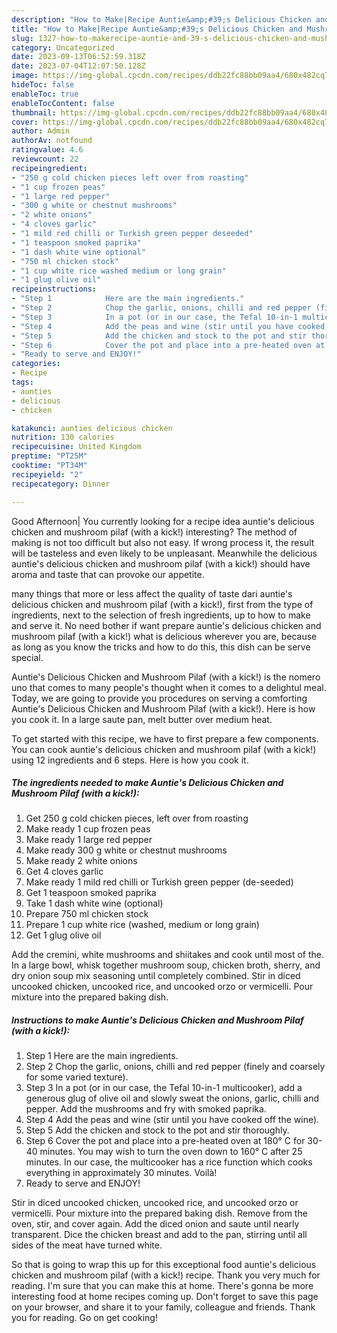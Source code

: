 ```yaml
---
description: "How to Make|Recipe Auntie&amp;#39;s Delicious Chicken and Mushroom Pilaf (with a kick!) {That is Special"
title: "How to Make|Recipe Auntie&amp;#39;s Delicious Chicken and Mushroom Pilaf (with a kick!) {That is Special"
slug: 1327-how-to-makerecipe-auntie-and-39-s-delicious-chicken-and-mushroom-pilaf-with-a-kick-that-is-special
category: Uncategorized
date: 2023-09-13T06:52:59.318Z
date: 2023-07-04T12:07:50.128Z
image: https://img-global.cpcdn.com/recipes/ddb22fc88bb09aa4/680x482cq70/aunties-delicious-chicken-and-mushroom-pilaf-with-a-kick-recipe-main-photo.jpg
hideToc: false
enableToc: true
enableTocContent: false
thumbnail: https://img-global.cpcdn.com/recipes/ddb22fc88bb09aa4/680x482cq70/aunties-delicious-chicken-and-mushroom-pilaf-with-a-kick-recipe-main-photo.jpg
cover: https://img-global.cpcdn.com/recipes/ddb22fc88bb09aa4/680x482cq70/aunties-delicious-chicken-and-mushroom-pilaf-with-a-kick-recipe-main-photo.jpg
author: Admin
authorAv: notfound
ratingvalue: 4.6
reviewcount: 22
recipeingredient:
- "250 g cold chicken pieces left over from roasting"
- "1 cup frozen peas"
- "1 large red pepper"
- "300 g white or chestnut mushrooms"
- "2 white onions"
- "4 cloves garlic"
- "1 mild red chilli or Turkish green pepper deseeded"
- "1 teaspoon smoked paprika"
- "1 dash white wine optional"
- "750 ml chicken stock"
- "1 cup white rice washed medium or long grain"
- "1 glug olive oil"
recipeinstructions:
- "Step 1            Here are the main ingredients."
- "Step 2            Chop the garlic, onions, chilli and red pepper (finely and coarsely for some varied texture)."
- "Step 3            In a pot (or in our case, the Tefal 10-in-1 multicooker), add a generous glug of olive oil and slowly sweat the onions, garlic, chilli and pepper. Add the mushrooms and fry with smoked paprika."
- "Step 4            Add the peas and wine (stir until you have cooked off the wine)."
- "Step 5            Add the chicken and stock to the pot and stir thoroughly."
- "Step 6            Cover the pot and place into a pre-heated oven at 180° C for 30-40 minutes. You may wish to turn the oven down to 160° C after 25 minutes. In our case, the multicooker has a rice function which cooks everything in approximately 30 minutes. Voilà!"
- "Ready to serve and ENJOY!"
categories:
- Recipe
tags:
- aunties
- delicious
- chicken

katakunci: aunties delicious chicken 
nutrition: 130 calories
recipecuisine: United Kingdom
preptime: "PT25M"
cooktime: "PT34M"
recipeyield: "2"
recipecategory: Dinner

---
```



Good Afternoon| You currently looking for a recipe idea auntie&#39;s delicious chicken and mushroom pilaf (with a kick!) interesting? The method of making is not too difficult but also not easy. If wrong process it, the result will be tasteless and even likely to be unpleasant. Meanwhile the delicious auntie&#39;s delicious chicken and mushroom pilaf (with a kick!) should have aroma and taste that can provoke our appetite.






many things that more or less affect the quality of taste dari auntie&#39;s delicious chicken and mushroom pilaf (with a kick!), first from the type of ingredients, next to the selection of fresh ingredients, up to how to make and serve it. No need bother if want prepare auntie&#39;s delicious chicken and mushroom pilaf (with a kick!) what is delicious wherever you are, because as long as you know the tricks and how to do this, this dish can be serve special.


Auntie&#39;s Delicious Chicken and Mushroom Pilaf (with a kick!) is the nomero uno that comes to many people&#39;s thought when it comes to a delightul meal. Today, we are going to provide you procedures on serving a comforting Auntie&#39;s Delicious Chicken and Mushroom Pilaf (with a kick!). Here is how you cook it. In a large saute pan, melt butter over medium heat.


To get started with this recipe, we have to first prepare a few components. You can cook auntie&#39;s delicious chicken and mushroom pilaf (with a kick!) using 12 ingredients and 6 steps. Here is how you cook it.

<!--inarticleads1-->

##### The ingredients needed to make Auntie&#39;s Delicious Chicken and Mushroom Pilaf (with a kick!):

1. Get 250 g cold chicken pieces, left over from roasting
1. Make ready 1 cup frozen peas
1. Make ready 1 large red pepper
1. Make ready 300 g white or chestnut mushrooms
1. Make ready 2 white onions
1. Get 4 cloves garlic
1. Make ready 1 mild red chilli or Turkish green pepper (de-seeded)
1. Get 1 teaspoon smoked paprika
1. Take 1 dash white wine (optional)
1. Prepare 750 ml chicken stock
1. Prepare 1 cup white rice (washed, medium or long grain)
1. Get 1 glug olive oil


Add the cremini, white mushrooms and shiitakes and cook until most of the. In a large bowl, whisk together mushroom soup, chicken broth, sherry, and dry onion soup mix seasoning until completely combined. Stir in diced uncooked chicken, uncooked rice, and uncooked orzo or vermicelli. Pour mixture into the prepared baking dish. 

<!--inarticleads2-->

##### Instructions to make Auntie&#39;s Delicious Chicken and Mushroom Pilaf (with a kick!):

1. Step 1            Here are the main ingredients.
1. Step 2            Chop the garlic, onions, chilli and red pepper (finely and coarsely for some varied texture).
1. Step 3            In a pot (or in our case, the Tefal 10-in-1 multicooker), add a generous glug of olive oil and slowly sweat the onions, garlic, chilli and pepper. Add the mushrooms and fry with smoked paprika.
1. Step 4            Add the peas and wine (stir until you have cooked off the wine).
1. Step 5            Add the chicken and stock to the pot and stir thoroughly.
1. Step 6            Cover the pot and place into a pre-heated oven at 180° C for 30-40 minutes. You may wish to turn the oven down to 160° C after 25 minutes. In our case, the multicooker has a rice function which cooks everything in approximately 30 minutes. Voilà!
1. Ready to serve and ENJOY!

Stir in diced uncooked chicken, uncooked rice, and uncooked orzo or vermicelli. Pour mixture into the prepared baking dish. Remove from the oven, stir, and cover again. Add the diced onion and saute until nearly transparent. Dice the chicken breast and add to the pan, stirring until all sides of the meat have turned white. 

So that is going to wrap this up for this exceptional food auntie&#39;s delicious chicken and mushroom pilaf (with a kick!) recipe. Thank you very much for reading. I'm sure that you can make this at home. There's gonna be more interesting food at home recipes coming up. Don't forget to save this page on your browser, and share it to your family, colleague and friends. Thank you for reading. Go on get cooking!
